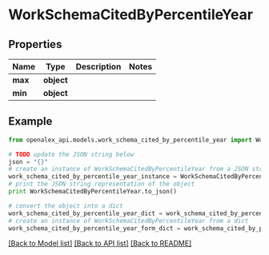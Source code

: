 # WorkSchemaCitedByPercentileYear


## Properties
Name | Type | Description | Notes
------------ | ------------- | ------------- | -------------
**max** | **object** |  | 
**min** | **object** |  | 

## Example

```python
from openalex_api.models.work_schema_cited_by_percentile_year import WorkSchemaCitedByPercentileYear

# TODO update the JSON string below
json = "{}"
# create an instance of WorkSchemaCitedByPercentileYear from a JSON string
work_schema_cited_by_percentile_year_instance = WorkSchemaCitedByPercentileYear.from_json(json)
# print the JSON string representation of the object
print WorkSchemaCitedByPercentileYear.to_json()

# convert the object into a dict
work_schema_cited_by_percentile_year_dict = work_schema_cited_by_percentile_year_instance.to_dict()
# create an instance of WorkSchemaCitedByPercentileYear from a dict
work_schema_cited_by_percentile_year_form_dict = work_schema_cited_by_percentile_year.from_dict(work_schema_cited_by_percentile_year_dict)
```
[[Back to Model list]](../README.md#documentation-for-models) [[Back to API list]](../README.md#documentation-for-api-endpoints) [[Back to README]](../README.md)


